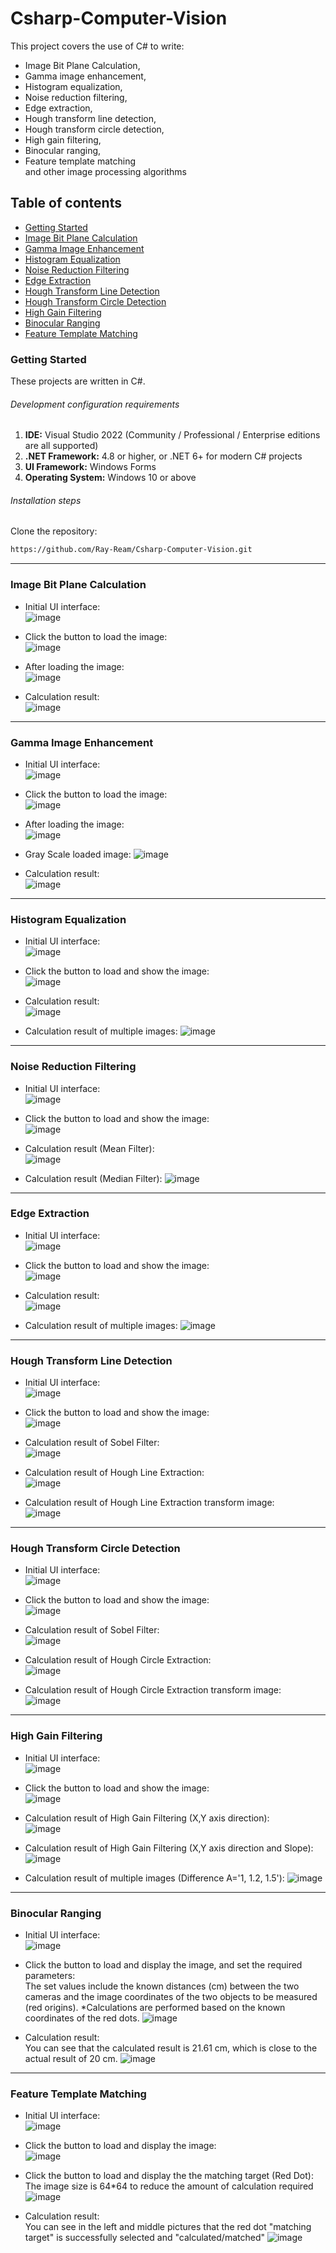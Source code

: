 # Csharp-Computer-Vision

This project covers the use of C# to write:  
- Image Bit Plane Calculation,  
- Gamma image enhancement,  
- Histogram equalization,  
- Noise reduction filtering,  
- Edge extraction,  
- Hough transform line detection,  
- Hough transform circle detection,  
- High gain filtering,  
- Binocular ranging,  
- Feature template matching  
and other image processing algorithms


## Table of contents  
- [Getting Started](#getting-started)
- [Image Bit Plane Calculation](#image-bit-plane-calculation)
- [Gamma Image Enhancement](#gamma-image-enhancement)
- [Histogram Equalization](#histogram-equalization)
- [Noise Reduction Filtering](#noise-reduction-filtering)
- [Edge Extraction](#edge-extraction)
- [Hough Transform Line Detection](#hough-transform-line-detection)
- [Hough Transform Circle Detection](#hough-transform-circle-detection)
- [High Gain Filtering](#high-gain-filtering)
- [Binocular Ranging](#binocular-ranging)
- [Feature Template Matching](#feature-template-matching)


### Getting Started
These projects are written in C#.


###### Development configuration requirements
1. **IDE:** Visual Studio 2022 (Community / Professional / Enterprise editions are all supported)  
2. **.NET Framework:** 4.8 or higher, or .NET 6+ for modern C# projects  
3. **UI Framework:** Windows Forms  
4. **Operating System:** Windows 10 or above

###### Installation steps
Clone the repository:  
```sh
https://github.com/Ray-Ream/Csharp-Computer-Vision.git
```

---

### Image Bit Plane Calculation
- Initial UI interface:  
![image](https://github.com/Ray-Ream/Csharp-Computer-Vision/blob/main/images/bit-plane-ui.png)

- Click the button to load the image:  
![image](https://github.com/Ray-Ream/Csharp-Computer-Vision/blob/main/images/bit-plane-loadImg.png)

- After loading the image:  
![image](https://github.com/Ray-Ream/Csharp-Computer-Vision/blob/main/images/bit-plane-loadImg-after.png)

- Calculation result:  
![image](https://github.com/Ray-Ream/Csharp-Computer-Vision/blob/main/images/bit-plane-processed.png)

---

### Gamma Image Enhancement
- Initial UI interface:  
![image](https://github.com/Ray-Ream/Csharp-Computer-Vision/blob/main/images/gamma-ui.png)

- Click the button to load the image:  
![image](https://github.com/Ray-Ream/Csharp-Computer-Vision/blob/main/images/gamma-loadImg.png)

- After loading the image:  
![image](https://github.com/Ray-Ream/Csharp-Computer-Vision/blob/main/images/gamma-loadImg-after.png)

- Gray Scale loaded image:
![image](https://github.com/Ray-Ream/Csharp-Computer-Vision/blob/main/images/gamma-gray-scale.png)

- Calculation result:  
![image](https://github.com/Ray-Ream/Csharp-Computer-Vision/blob/main/images/gamma-processed.png)

---

### Histogram Equalization
- Initial UI interface:  
![image](https://github.com/Ray-Ream/Csharp-Computer-Vision/blob/main/images/hist-ui.png)

- Click the button to load and show the image:  
![image](https://github.com/Ray-Ream/Csharp-Computer-Vision/blob/main/images/hist-loadImg-after.png)

- Calculation result:  
![image](https://github.com/Ray-Ream/Csharp-Computer-Vision/blob/main/images/hist-processed.png)

- Calculation result of multiple images:
![image](https://github.com/Ray-Ream/Csharp-Computer-Vision/blob/main/images/hist-processed-multi.png)

---

### Noise Reduction Filtering
- Initial UI interface:  
![image](https://github.com/Ray-Ream/Csharp-Computer-Vision/blob/main/images/noise-ui.png)

- Click the button to load and show the image:  
![image](https://github.com/Ray-Ream/Csharp-Computer-Vision/blob/main/images/noise-loadImg.png)

- Calculation result (Mean Filter):  
![image](https://github.com/Ray-Ream/Csharp-Computer-Vision/blob/main/images/noise-mean.png)

- Calculation result (Median Filter):
![image](https://github.com/Ray-Ream/Csharp-Computer-Vision/blob/main/images/noise-mediam.png)

---

### Edge Extraction
- Initial UI interface:  
![image](https://github.com/Ray-Ream/Csharp-Computer-Vision/blob/main/images/edge-ui.png)

- Click the button to load and show the image:  
![image](https://github.com/Ray-Ream/Csharp-Computer-Vision/blob/main/images/edge-loadImg-after.png)

- Calculation result:  
![image](https://github.com/Ray-Ream/Csharp-Computer-Vision/blob/main/images/edge-processed.png)

- Calculation result of multiple images:
![image](https://github.com/Ray-Ream/Csharp-Computer-Vision/blob/main/images/edge-multi.png)

---

### Hough Transform Line Detection
- Initial UI interface:  
![image](https://github.com/Ray-Ream/Csharp-Computer-Vision/blob/main/images/hough-line-ui.png)

- Click the button to load and show the image:  
![image](https://github.com/Ray-Ream/Csharp-Computer-Vision/blob/main/images/hough-line-loadImg-after.png)

- Calculation result of Sobel Filter:  
![image](https://github.com/Ray-Ream/Csharp-Computer-Vision/blob/main/images/hough-line-sobel.png)

- Calculation result of Hough Line Extraction:  
![image](https://github.com/Ray-Ream/Csharp-Computer-Vision/blob/main/images/hough-line-processed.png)

- Calculation result of Hough Line Extraction transform image:  
![image](https://github.com/Ray-Ream/Csharp-Computer-Vision/blob/main/images/hough-line-transform.png)

---

### Hough Transform Circle Detection
- Initial UI interface:  
![image](https://github.com/Ray-Ream/Csharp-Computer-Vision/blob/main/images/hough-circle-ui.png)

- Click the button to load and show the image:  
![image](https://github.com/Ray-Ream/Csharp-Computer-Vision/blob/main/images/hough-circle-loadImg-after.png)

- Calculation result of Sobel Filter:  
![image](https://github.com/Ray-Ream/Csharp-Computer-Vision/blob/main/images/hough-circle-sobel.png)

- Calculation result of Hough Circle Extraction:  
![image](https://github.com/Ray-Ream/Csharp-Computer-Vision/blob/main/images/hough-circle-processed.png)

- Calculation result of Hough Circle Extraction transform image:  
![image](https://github.com/Ray-Ream/Csharp-Computer-Vision/blob/main/images/hough-circle-transform.png)

---

### High Gain Filtering
- Initial UI interface:  
![image](https://github.com/Ray-Ream/Csharp-Computer-Vision/blob/main/images/gain-ui.png)

- Click the button to load and show the image:  
![image](https://github.com/Ray-Ream/Csharp-Computer-Vision/blob/main/images/gamma-loadImg-after.png)

- Calculation result of High Gain Filtering (X,Y axis direction):  
![image](https://github.com/Ray-Ream/Csharp-Computer-Vision/blob/main/images/gain-processed-xy.png)

- Calculation result of High Gain Filtering (X,Y axis direction and Slope):  
![image](https://github.com/Ray-Ream/Csharp-Computer-Vision/blob/main/images/gain-processed-xy-slope.png)

- Calculation result of multiple images (Difference A='1, 1.2, 1.5'):
![image](https://github.com/Ray-Ream/Csharp-Computer-Vision/blob/main/images/gain-processed-multi.png)

---

### Binocular Ranging
- Initial UI interface:  
![image](https://github.com/Ray-Ream/Csharp-Computer-Vision/blob/main/images/binocular-ui.png)

- Click the button to load and display the image, and set the required parameters:  
The set values ​​include the known distances (cm) between the two cameras and the image coordinates of the two objects to be measured (red origins).
*Calculations are performed based on the known coordinates of the red dots.
![image](https://github.com/Ray-Ream/Csharp-Computer-Vision/blob/main/images/binocular-loadImg-setPos.png)

- Calculation result:  
You can see that the calculated result is 21.61 cm, which is close to the actual result of 20 cm.
![image](https://github.com/Ray-Ream/Csharp-Computer-Vision/blob/main/images/binocular-processed.png)

---

### Feature Template Matching
- Initial UI interface:  
![image](https://github.com/Ray-Ream/Csharp-Computer-Vision/blob/main/images/match-ui.png)

- Click the button to load and display the image:  
![image](https://github.com/Ray-Ream/Csharp-Computer-Vision/blob/main/images/match-loadImg-after.png)

- Click the button to load and display the the matching target (Red Dot):  
The image size is 64*64 to reduce the amount of calculation required
![image](https://github.com/Ray-Ream/Csharp-Computer-Vision/blob/main/images/match-load-matchingTarget.png)

- Calculation result:  
You can see in the left and middle pictures that the red dot "matching target" is successfully selected and "calculated/matched"
![image](https://github.com/Ray-Ream/Csharp-Computer-Vision/blob/main/images/match-processed.png)
